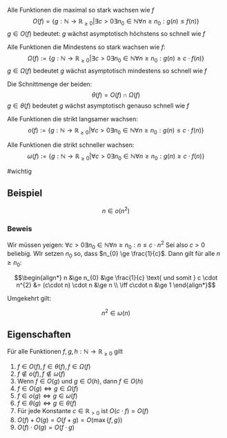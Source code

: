 
Alle Funktionen die maximal so stark wachsen wie $f$
$$O(f) = \lbrace g: \mathbb N \to \mathbb R_{\ge0} | \exists c > 0 \exists n_{0} \in\mathbb N \forall n \ge n_{0} : g(n) \leq f(n)\rbrace$$
$g\in O(f)$ bedeutet: $g$ wächst asymptotisch höchstens so schnell wie $f$


Alle Funktionen die Mindestens so stark wachsen wie $f$:
$$\Omega(f) := \lbrace g: \mathbb N \to \mathbb R_{\ge0} | \exists c >0 \exists n_{0} \in\mathbb N \forall n\ge n_{0}: g(n) \ge c \cdot f(n)\rbrace$$
$g\in\Omega(f)$ bedeutet $g$ wächst asymptotisch mindestens so schnell wie $f$

Die Schnittmenge der beiden:
$$\theta(f) = O(f) \cap \Omega(f)$$
$g\in \theta(f)$ bedeutet $g$ wächst asymptotisch genauso schnell wie $f$


Alle Funktionen die strikt langsamer wachsen:
$$o(f) := \lbrace g: \mathbb N \to \mathbb R_{\ge0} | \forall c > 0 \exists n_{0} \in \mathbb N \forall n \ge n_{0}: g(n) \le c\cdot f(n)\rbrace$$

Alle Funktionen die strikt schneller wachsen:
$$\omega(f) := \lbrace g: \mathbb N \to \mathbb R_{\ge0} | \forall c > 0 \exists n_{0} \in \mathbb N \forall n \ge n_{0}: g(n) \ge c\cdot f(n)\rbrace$$


#wichtig

## Beispiel

$$n \in o(n^2)$$
### Beweis 
Wir müssen yeigen: $\forall c > 0 \exists n_{0} \in\mathbb N \forall n\ge n_{0}: n \le c  \cdot n^2$
Sei also $c > 0$ beliebig. WIr setzen $n_{0}$ so, dass $n_{0} \ge \frac{1}{c}$.
Dann gilt für alle $n \ge n_{0}$:

$$\begin{align*}
n &\ge n_{0} &\ge \frac{1}{c} \text{ und somit } c \cdot n^{2} &= (c\cdot n) \cdot n &\ge n \\
\iff c\cdot n &\ge 1
\end{align*}$$

Umgekehrt gilt:

$$n^{2}\in \omega(n)$$

## Eigenschaften

Für alle Funktionen $f, g, h : \mathbb N \to \mathbb R_{\ge 0}$ gilt

1. $f \in O(f), f \in \theta(f), f \in \Omega(f)$
2. $f\not \in o(f), f \not \in \omega(f)$
3. Wenn $f\in O(g)$ und $g \in O(h)$, dann $f\in O(h)$
4. $f\in O(g) \iff g\in \Omega(f)$
5. $f\in o(g) \iff g \in \omega(f)$
6. $f\in \theta(g) \iff g \in \theta(f)$
7. Für jede Konstante $c \in \mathbb R_{>0}$ ist $O(c\cdot f) = O(f)$
8. $O(f) + O(g) = O(f+g) = O(\max\lbrace f, g\rbrace)$
9. $O(f) \cdot O(g) = O(f\cdot g)$



